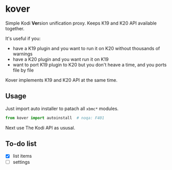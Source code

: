 # kover

Simple Kodi **Ver**sion unification proxy. Keeps K19 and K20 API available together.

It's useful if you:

- have a K19 plugin and you want to run it on K20 without thousands of warnings
- have a K20 plugin and you want run it on K19
- want to port K19 plugin to K20 but you don't heave a time, and you ports file by file

Kover implements K19 and K20 API at the same time.

## Usage

Just import auto installer to patach all `xbmc*` modules.
```python
from kover import autoinstall  # noqa: F401
```

Next use The Kodi API as ususal.


## To-do list

- [x] list items
- [ ] settings
